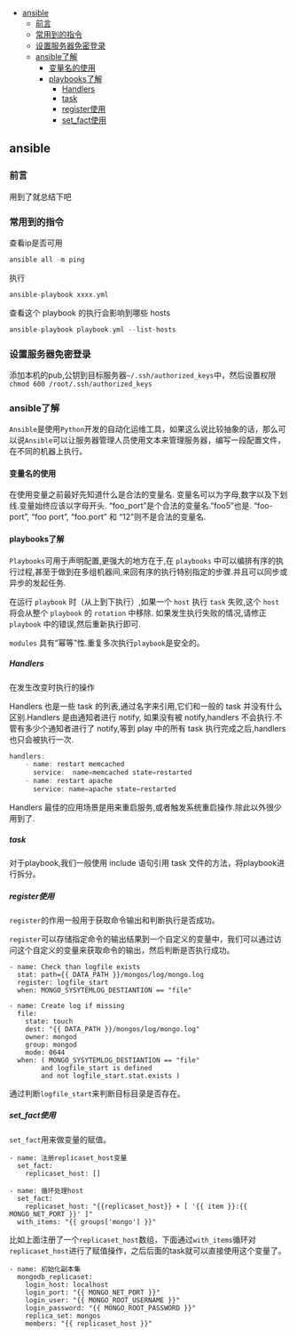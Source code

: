 <!-- START doctoc generated TOC please keep comment here to allow auto update -->
<!-- DON'T EDIT THIS SECTION, INSTEAD RE-RUN doctoc TO UPDATE -->


- [ansible](#ansible)
  - [前言](#%E5%89%8D%E8%A8%80)
  - [常用到的指令](#%E5%B8%B8%E7%94%A8%E5%88%B0%E7%9A%84%E6%8C%87%E4%BB%A4)
  - [设置服务器免密登录](#%E8%AE%BE%E7%BD%AE%E6%9C%8D%E5%8A%A1%E5%99%A8%E5%85%8D%E5%AF%86%E7%99%BB%E5%BD%95)
  - [ansible了解](#ansible%E4%BA%86%E8%A7%A3)
    - [变量名的使用](#%E5%8F%98%E9%87%8F%E5%90%8D%E7%9A%84%E4%BD%BF%E7%94%A8)
    - [playbooks了解](#playbooks%E4%BA%86%E8%A7%A3)
      - [Handlers](#handlers)
      - [task](#task)
      - [register使用](#register%E4%BD%BF%E7%94%A8)
      - [set_fact使用](#set_fact%E4%BD%BF%E7%94%A8)

<!-- END doctoc generated TOC please keep comment here to allow auto update -->

## ansible

### 前言

用到了就总结下吧

### 常用到的指令

查看ip是否可用
```go
ansible all -m ping 
```
执行
```go
ansible-playbook xxxx.yml  
``` 
查看这个 playbook 的执行会影响到哪些 hosts  
 ```go
ansible-playbook playbook.yml --list-hosts
```

### 设置服务器免密登录

添加本机的pub,公钥到目标服务器`~/.ssh/authorized_keys`中，然后设置权限`chmod 600 /root/.ssh/authorized_keys`  

### ansible了解

`Ansible`是使用`Python`开发的自动化运维工具，如果这么说比较抽象的话，那么可以说`Ansible`可以让服务器管理人员使用文本来管理服务器，编写一段配置文件，在不同的机器上执行。  

#### 变量名的使用

在使用变量之前最好先知道什么是合法的变量名. 变量名可以为字母,数字以及下划线.变量始终应该以字母开头. “foo_port”是个合法的变量名.”foo5”也是. “foo-port”, “foo port”, “foo.port” 和 “12”则不是合法的变量名.  

#### playbooks了解

`Playbooks`可用于声明配置,更强大的地方在于,在 `playbooks` 中可以编排有序的执行过程,甚至于做到在多组机器间,来回有序的执行特别指定的步骤.并且可以同步或异步的发起任务.  

在运行 `playbook` 时（从上到下执行）,如果一个 `host` 执行 `task` 失败,这个 `host` 将会从整个 `playbook` 的 `rotation` 中移除. 如果发生执行失败的情况,请修正 `playbook` 中的错误,然后重新执行即可.   

`modules` 具有”幂等”性.重复多次执行`playbook`是安全的。  

##### Handlers

在发生改变时执行的操作  

Handlers 也是一些 task 的列表,通过名字来引用,它们和一般的 task 并没有什么区别.Handlers 是由通知者进行 notify, 如果没有被 notify,handlers 不会执行.不管有多少个通知者进行了 notify,等到 play 中的所有 task 执行完成之后,handlers 也只会被执行一次.  

```go
handlers:
    - name: restart memcached
      service:  name=memcached state=restarted
    - name: restart apache
      service: name=apache state=restarted
```

Handlers 最佳的应用场景是用来重启服务,或者触发系统重启操作.除此以外很少用到了.
 
##### task

对于playbook,我们一般使用 include 语句引用 task 文件的方法，将playbook进行拆分。 

##### register使用

`register`的作用一般用于获取命令输出和判断执行是否成功。  

`register`可以存储指定命令的输出结果到一个自定义的变量中，我们可以通过访问这个自定义的变量来获取命令的输出，然后判断是否执行成功。  

````
- name: Check than logfile exists
  stat: path={{ DATA_PATH }}/mongos/log/mongo.log
  register: logfile_start
  when: MONGO_SYSYTEMLOG_DESTIANTION == "file"

- name: Create log if missing
  file:
    state: touch
    dest: "{{ DATA_PATH }}/mongos/log/mongo.log"
    owner: mongod
    group: mongod
    mode: 0644
  when: ( MONGO_SYSYTEMLOG_DESTIANTION == "file"
        and logfile_start is defined
        and not logfile_start.stat.exists )
````

通过判断`logfile_start`来判断目标目录是否存在。  

##### set_fact使用

`set_fact`用来做变量的赋值。  

````
- name: 注册replicaset_host变量
  set_fact:
    replicaset_host: []

- name: 循环处理host
  set_fact:
    replicaset_host: "{{replicaset_host}} + [ '{{ item }}:{{ MONGO_NET_PORT }}' ]"
  with_items: "{{ groups['mongo'] }}"
````

比如上面注册了一个`replicaset_host`数组，下面通过`with_items`循环对`replicaset_host`进行了赋值操作，之后后面的task就可以直接使用这个变量了。

```
- name: 初始化副本集
  mongodb_replicaset:
    login_host: localhost
    login_port: "{{ MONGO_NET_PORT }}"
    login_user: "{{ MONGO_ROOT_USERNAME }}"
    login_password: "{{ MONGO_ROOT_PASSWORD }}"
    replica_set: mongos
    members: "{{ replicaset_host }}"
```
 




